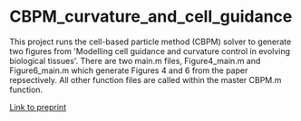 # CBPM_curvature_and_cell_guidance
This project runs the cell-based particle method (CBPM) solver to generate two figures from 'Modelling cell guidance and curvature control in evolving biological tissues'. There are two main.m files, Figure4_main.m and Figure6_main.m which generate Figures 4 and 6 from the paper repsectively. All other function files are called within the master CBPM.m function.

<a href="https://www.biorxiv.org/content/10.1101/2020.07.10.197020v1?fbclid=IwAR0kRPua9UCD_lJ8BOFPB8dRbTs3To26-wfQJUqQHL-4pFuOoCGSEt-tRE0">Link to preprint </a>